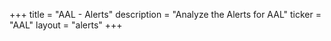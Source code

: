 +++
title = "AAL - Alerts"
description = "Analyze the Alerts for AAL"
ticker = "AAL"
layout = "alerts"
+++

